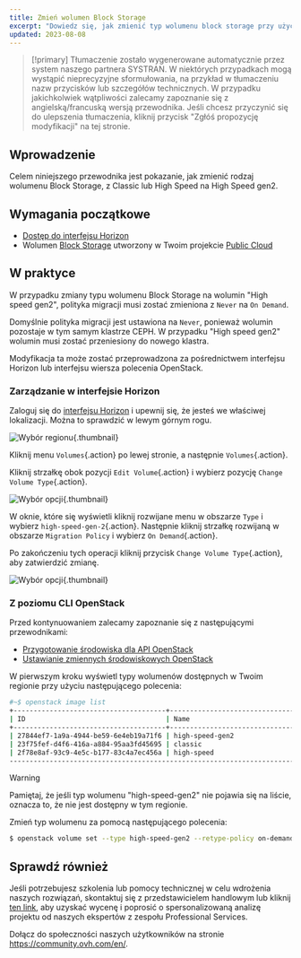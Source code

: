 ```yaml
---
title: Zmień wolumen Block Storage
excerpt: "Dowiedz się, jak zmienić typ wolumenu block storage przy użyciu technologii Openstack"
updated: 2023-08-08
---
```


> [!primary]
> Tłumaczenie zostało wygenerowane automatycznie przez system naszego partnera SYSTRAN. W niektórych przypadkach mogą wystąpić nieprecyzyjne sformułowania, na przykład w tłumaczeniu nazw przycisków lub szczegółów technicznych. W przypadku jakichkolwiek wątpliwości zalecamy zapoznanie się z angielską/francuską wersją przewodnika. Jeśli chcesz przyczynić się do ulepszenia tłumaczenia, kliknij przycisk "Zgłóś propozycję modyfikacji" na tej stronie.
>

## Wprowadzenie

Celem niniejszego przewodnika jest pokazanie, jak zmienić rodzaj wolumenu Block Storage, z Classic lub High Speed na High Speed gen2.

## Wymagania początkowe

- [Dostęp do interfejsu Horizon](introducing_horizon1.)
- Wolumen [Block Storage](create_and_configure_an_additional_disk_on_an_instance1.) utworzony w Twoim projekcie [Public Cloud](https://www.ovhcloud.com/pl/public-cloud/)

## W praktyce

W przypadku zmiany typu wolumenu Block Storage na wolumin "High speed gen2", polityka migracji musi zostać zmieniona z `Never` na `On Demand`.

Domyślnie polityka migracji jest ustawiona na `Never`, ponieważ wolumin pozostaje w tym samym klastrze CEPH. W przypadku "High speed gen2" wolumin musi zostać przeniesiony do nowego klastra.

Modyfikacja ta może zostać przeprowadzona za pośrednictwem interfejsu Horizon lub interfejsu wiersza polecenia OpenStack.

### Zarządzanie w interfejsie Horizon

Zaloguj się do [interfejsu Horizon](https://horizon.cloud.ovh.net/auth/login/) i upewnij się, że jesteś we właściwej lokalizacji. Można to sprawdzić w lewym górnym rogu. 

![Wybór regionu](switch_volume_type_images_region2021.png){.thumbnail}

Kliknij menu `Volumes`{.action} po lewej stronie, a następnie `Volumes`{.action}.

Kliknij strzałkę obok pozycji `Edit Volume`{.action} i wybierz pozycję `Change Volume Type`{.action}.

![Wybór opcji](selectoption.png){.thumbnail}

W oknie, które się wyświetli kliknij rozwijane menu w obszarze `Type` i wybierz `high-speed-gen-2`{.action}. Następnie kliknij strzałkę rozwijaną w obszarze `Migration Policy` i wybierz `On Demand`{.action}.

Po zakończeniu tych operacji kliknij przycisk `Change Volume Type`{.action}, aby zatwierdzić zmianę.

![Wybór opcji](changevolume.png){.thumbnail}

### Z poziomu CLI OpenStack

Przed kontynuowaniem zalecamy zapoznanie się z następującymi przewodnikami:

- [Przygotowanie środowiska dla API OpenStack](prepare_the_environment_for_using_the_openstack_api1.)
- [Ustawianie zmiennych środowiskowych OpenStack](loading_openstack_environment_variables1.)

W pierwszym kroku wyświetl typy wolumenów dostępnych w Twoim regionie przy użyciu następującego polecenia:

```bash
#~$ openstack image list
+--------------------------------------+-----------------------------------------------+----------+
| ID                                   | Name                                          | Is Public |
+--------------------------------------+-----------------------------------------------+----------+
| 27844ef7-1a9a-4944-be59-6e4eb19a71f6 | high-speed-gen2                                    | True |
| 23f75fef-d4f6-416a-a884-95aa3fd45695 | classic                                            | True |
| 2f78e8af-93c9-4e5c-b177-83c4a7ec456a | high-speed                                         | True |
----------------------------------------------------------------------------------------------------
```

> [!warning]
> Pamiętaj, że jeśli typ wolumenu "high-speed-gen2" nie pojawia się na liście, oznacza to, że nie jest dostępny w tym regionie.
>

Zmień typ wolumenu za pomocą następującego polecenia:

```bash
$ openstack volume set --type high-speed-gen2 --retype-policy on-demand VOLUME_NAME_OR_ID
```

## Sprawdź również

Jeśli potrzebujesz szkolenia lub pomocy technicznej w celu wdrożenia naszych rozwiązań, skontaktuj się z przedstawicielem handlowym lub kliknij [ten link](https://www.ovhcloud.com/pl/professional-services/), aby uzyskać wycenę i poprosić o spersonalizowaną analizę projektu od naszych ekspertów z zespołu Professional Services.

Dołącz do społeczności naszych użytkowników na stronie <https://community.ovh.com/en/>.
